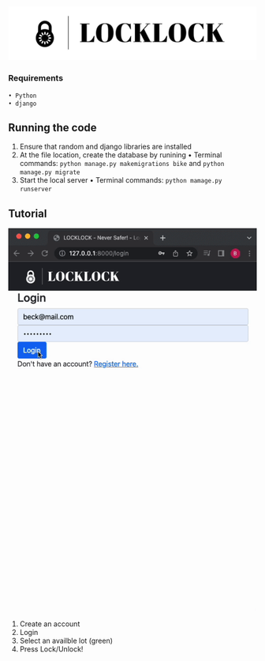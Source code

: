 
![header](header.jpg)

### Requirements 
    • Python
    • django

## Running the code
1. Ensure that random and django libraries are installed
2. At the file location, create the database by runining
    • Terminal commands: `python manage.py makemigrations bike` and `python manage.py migrate`
3. Start the local server
    • Terminal commands: `python mamage.py runserver`

## Tutorial
![tutorial](tutorial.gif)
1. Create an account
2. Login
3. Select an availble lot (green)
4. Press Lock/Unlock!

